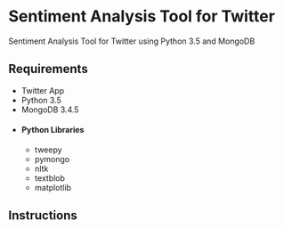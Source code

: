 # Sentiment Analysis Tool for Twitter
Sentiment Analysis Tool for Twitter using Python 3.5 and MongoDB

## Requirements
* Twitter App
* Python 3.5
* MongoDB 3.4.5
* #### Python Libraries
  * tweepy
  * pymongo
  * nltk
  * textblob
  * matplotlib

## Instructions